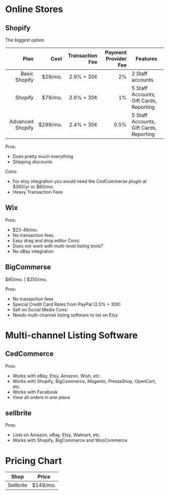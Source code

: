 # Online Stores
## Shopify
The biggest option

Plan              | Cost     | Transaction Fee | Payment Provider Fee | Features
---:              | ---:     | --------------: | -------------------: | --------
Basic Shopify     | $29/mo.  | 2.9% + 30¢      | 2%                   | 2 Staff accounts
Shopify           | $79/mo.  | 2.6% + 30¢      | 1%                   | 5 Staff Accounts, Gift Cards, Reporting
Advanced Shopify  | $299/mo. | 2.4% + 30¢      | 0.5%                 | 5 Staff Accounts, Gift Cards, Reporting

Pros: 
* Does pretty much everything
* Shipping discounts

Cons:
* For etsy integration you would need the CedCommerse plugin at $360/yr or $60/mo.
* Heavy Transaction Fees


## Wix

Pros: 
* $23-49/mo. 
* No transaction fees.
* Easy drag and drop editor
Cons: 
* Does not work with multi-level listing tools?
* No eBay integration

## BigCommerse
$80/mo. | $250/mo.

Pros:
* No transaction fees
* Special Credit Card Rates from PayPal (2.5% + 30¢)
* Sell on Social Media
Cons: 
* Needs multi-channel listing software to list on Etsy

# Multi-channel Listing Software
## CedCommerce
Pros: 
* Works with eBay, Etsy, Amazon, Wish, etc.
* Works with Shopify, BigCommerce, Magento, PrestaShop, OpenCart, etc.
* Works with Facebook
* View all orders in one place

## sellbrite
Pros:
* Lists on Amazon, eBay, Etsy, Walmart, etc.
* Works with Shopify, BigCommerce and WooCommerce

# Pricing Chart
Shop      | Price 
----      | -----
Sellbrite | $149/mo.
